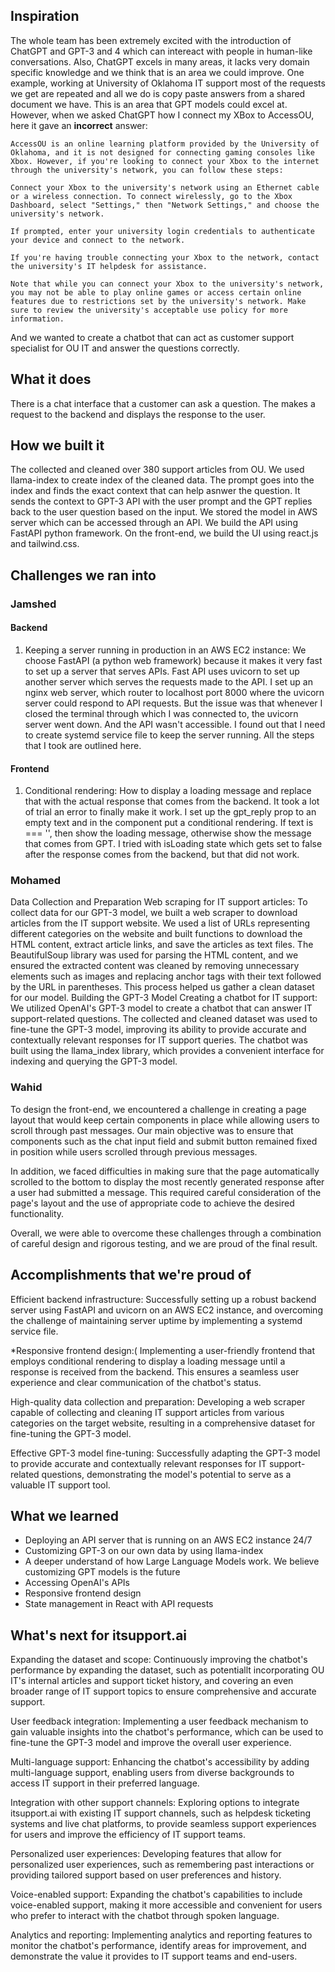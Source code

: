 ## Inspiration
The whole team has been extremely excited with the introduction of ChatGPT and GPT-3 and 4 which can intereact with people in human-like conversations. Also, ChatGPT excels in many areas, it lacks very domain specific knowledge and we think that is an area we could improve. One example, working at University of Oklahoma IT support most of the requests we get are repeated and all we do is copy paste answers from a shared document we have. This is an area that GPT models could excel at. However, when we asked ChatGPT how I connect my XBox to AccessOU, here it gave an **incorrect** answer: 
```
AccessOU is an online learning platform provided by the University of Oklahoma, and it is not designed for connecting gaming consoles like Xbox. However, if you're looking to connect your Xbox to the internet through the university's network, you can follow these steps:

Connect your Xbox to the university's network using an Ethernet cable or a wireless connection. To connect wirelessly, go to the Xbox Dashboard, select "Settings," then "Network Settings," and choose the university's network.

If prompted, enter your university login credentials to authenticate your device and connect to the network.

If you're having trouble connecting your Xbox to the network, contact the university's IT helpdesk for assistance.

Note that while you can connect your Xbox to the university's network, you may not be able to play online games or access certain online features due to restrictions set by the university's network. Make sure to review the university's acceptable use policy for more information.
```

And we wanted to create a chatbot that can act as customer support specialist for OU IT and answer the questions correctly. 
## What it does
There is a chat interface that a customer can ask a question. The makes a request to the backend and displays the response to the user. 
## How we built it
The collected and cleaned over 380 support articles from OU. We used llama-index to create index of the cleaned data. The prompt goes into the index and finds the exact context that can help asnwer the question. It sends the context to GPT-3 API with the user prompt and the GPT replies back to the user question based on the input. We stored the model in AWS server which can be accessed through an API. We build the API using FastAPI python framework. On the front-end, we build the UI using react.js and tailwind.css. 

## Challenges we ran into
### Jamshed
#### Backend
1. Keeping a server running in production in an AWS EC2 instance: We choose FastAPI (a python web framework) because it makes it very fast to set up a server that serves APIs. Fast API uses uvicorn to set up another server which serves the requests made to the API. I set up an nginx web server, which router to localhost port 8000 where the uvicorn server could respond to API requests. But the issue was that whenever I closed the terminal through which I was connected to, the uvicorn server went down. And the API wasn't accessible. I found out that I need to create systemd service file to keep the server running. All the steps that I took are outlined here.
#### Frontend
1. Conditional rendering: How to display a loading message and replace that with the actual response that comes from the backend. It took a lot of trial an error to finally make it work. I set up the gpt_reply prop to an empty text and in the component put a conditional rendering. If text is === '', then show the loading message, otherwise show the message that comes from GPT. I tried with isLoading state which gets set to false after the response comes from the backend, but that did not work.
### Mohamed
Data Collection and Preparation
Web scraping for IT support articles: To collect data for our GPT-3 model, we built a web scraper to download articles from the IT support website. We used a list of URLs representing different categories on the website and built functions to download the HTML content, extract article links, and save the articles as text files. The BeautifulSoup library was used for parsing the HTML content, and we ensured the extracted content was cleaned by removing unnecessary elements such as images and replacing anchor tags with their text followed by the URL in parentheses. This process helped us gather a clean dataset for our model.
Building the GPT-3 Model
Creating a chatbot for IT support: We utilized OpenAI's GPT-3 model to create a chatbot that can answer IT support-related questions. The collected and cleaned dataset was used to fine-tune the GPT-3 model, improving its ability to provide accurate and contextually relevant responses for IT support queries. The chatbot was built using the llama_index library, which provides a convenient interface for indexing and querying the GPT-3 model.


### Wahid
To design the front-end, we encountered a challenge in creating a page layout that would keep certain components in place while allowing users to scroll through past messages. Our main objective was to ensure that components such as the chat input field and submit button remained fixed in position while users scrolled through previous messages.

In addition, we faced difficulties in making sure that the page automatically scrolled to the bottom to display the most recently generated response after a user had submitted a message. This required careful consideration of the page's layout and the use of appropriate code to achieve the desired functionality.

Overall, we were able to overcome these challenges through a combination of careful design and rigorous testing, and we are proud of the final result.

## Accomplishments that we're proud of

Efficient backend infrastructure: Successfully setting up a robust backend server using FastAPI and uvicorn on an AWS EC2 instance, and overcoming the challenge of maintaining server uptime by implementing a systemd service file.

*Responsive frontend design:( Implementing a user-friendly frontend that employs conditional rendering to display a loading message until a response is received from the backend. This ensures a seamless user experience and clear communication of the chatbot's status.

High-quality data collection and preparation: Developing a web scraper capable of collecting and cleaning IT support articles from various categories on the target website, resulting in a comprehensive dataset for fine-tuning the GPT-3 model.

Effective GPT-3 model fine-tuning: Successfully adapting the GPT-3 model to provide accurate and contextually relevant responses for IT support-related questions, demonstrating the model's potential to serve as a valuable IT support tool.

## What we learned
- Deploying an API server that is running on an AWS EC2 instance 24/7
- Customizing GPT-3 on our own data by using llama-index
- A deeper understand of how Large Language Models work. We believe customizing GPT models is the future
- Accessing OpenAI's APIs
- Responsive frontend design
- State management in React with API requests 

## What's next for itsupport.ai
Expanding the dataset and scope: Continuously improving the chatbot's performance by expanding the dataset, such as potentiallt incorporating OU IT's internal articles and support ticket history, and covering an even broader range of IT support topics to ensure comprehensive and accurate support.

User feedback integration: Implementing a user feedback mechanism to gain valuable insights into the chatbot's performance, which can be used to fine-tune the GPT-3 model and improve the overall user experience.

Multi-language support: Enhancing the chatbot's accessibility by adding multi-language support, enabling users from diverse backgrounds to access IT support in their preferred language.

Integration with other support channels: Exploring options to integrate itsupport.ai with existing IT support channels, such as helpdesk ticketing systems and live chat platforms, to provide seamless support experiences for users and improve the efficiency of IT support teams.

Personalized user experiences: Developing features that allow for personalized user experiences, such as remembering past interactions or providing tailored support based on user preferences and history.

Voice-enabled support: Expanding the chatbot's capabilities to include voice-enabled support, making it more accessible and convenient for users who prefer to interact with the chatbot through spoken language.

Analytics and reporting: Implementing analytics and reporting features to monitor the chatbot's performance, identify areas for improvement, and demonstrate the value it provides to IT support teams and end-users.

